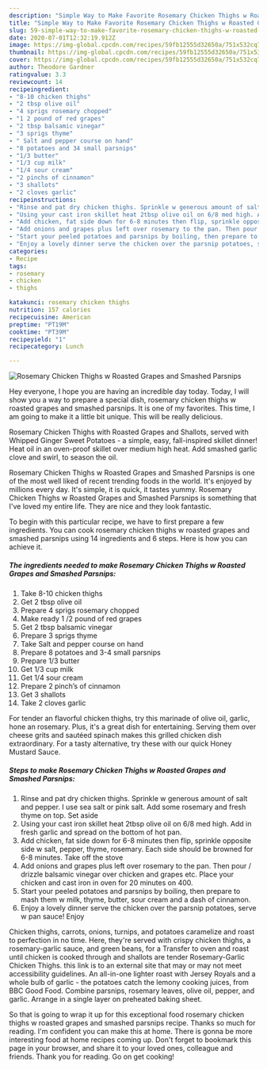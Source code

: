 ```yaml
---
description: "Simple Way to Make Favorite Rosemary Chicken Thighs w Roasted Grapes and Smashed Parsnips"
title: "Simple Way to Make Favorite Rosemary Chicken Thighs w Roasted Grapes and Smashed Parsnips"
slug: 59-simple-way-to-make-favorite-rosemary-chicken-thighs-w-roasted-grapes-and-smashed-parsnips
date: 2020-07-01T12:32:19.912Z
image: https://img-global.cpcdn.com/recipes/59fb12555d32650a/751x532cq70/rosemary-chicken-thighs-w-roasted-grapes-and-smashed-parsnips-recipe-main-photo.jpg
thumbnail: https://img-global.cpcdn.com/recipes/59fb12555d32650a/751x532cq70/rosemary-chicken-thighs-w-roasted-grapes-and-smashed-parsnips-recipe-main-photo.jpg
cover: https://img-global.cpcdn.com/recipes/59fb12555d32650a/751x532cq70/rosemary-chicken-thighs-w-roasted-grapes-and-smashed-parsnips-recipe-main-photo.jpg
author: Theodore Gardner
ratingvalue: 3.3
reviewcount: 14
recipeingredient:
- "8-10 chicken thighs"
- "2 tbsp olive oil"
- "4 sprigs rosemary chopped"
- "1 2 pound of red grapes"
- "2 tbsp balsamic vinegar"
- "3 sprigs thyme"
- " Salt and pepper course on hand"
- "8 potatoes and 34 small parsnips"
- "1/3 butter"
- "1/3 cup milk"
- "1/4 sour cream"
- "2 pinchs of cinnamon"
- "3 shallots"
- "2 cloves garlic"
recipeinstructions:
- "Rinse and pat dry chicken thighs. Sprinkle w generous amount of salt and pepper. I use sea salt or pink salt. Add some rosemary and fresh thyme on top. Set aside"
- "Using your cast iron skillet heat 2tbsp olive oil on 6/8 med high. Add in fresh garlic and spread on the bottom of hot pan."
- "Add chicken, fat side down for 6-8 minutes then flip, sprinkle opposite side w salt, pepper, thyme, rosemary. Each side should be browned for 6-8 minutes. Take off the stove"
- "Add onions and grapes plus left over rosemary to the pan. Then pour / drizzle balsamic vinegar over chicken and grapes etc. Place your chicken and cast iron in oven for 20 minutes on 400."
- "Start your peeled potatoes and parsnips by boiling, then prepare to mash them w milk, thyme, butter, sour cream and a dash of cinnamon."
- "Enjoy a lovely dinner serve the chicken over the parsnip potatoes, serve w pan sauce! Enjoy"
categories:
- Recipe
tags:
- rosemary
- chicken
- thighs

katakunci: rosemary chicken thighs 
nutrition: 157 calories
recipecuisine: American
preptime: "PT19M"
cooktime: "PT39M"
recipeyield: "1"
recipecategory: Lunch

---
```



![Rosemary Chicken Thighs w Roasted Grapes and Smashed Parsnips](https://img-global.cpcdn.com/recipes/59fb12555d32650a/751x532cq70/rosemary-chicken-thighs-w-roasted-grapes-and-smashed-parsnips-recipe-main-photo.jpg)

Hey everyone, I hope you are having an incredible day today. Today, I will show you a way to prepare a special dish, rosemary chicken thighs w roasted grapes and smashed parsnips. It is one of my favorites. This time, I am going to make it a little bit unique. This will be really delicious.

Rosemary Chicken Thighs with Roasted Grapes and Shallots, served with Whipped Ginger Sweet Potatoes - a simple, easy, fall-inspired skillet dinner! Heat oil in an oven-proof skillet over medium high heat. Add smashed garlic clove and swirl, to season the oil.

Rosemary Chicken Thighs w Roasted Grapes and Smashed Parsnips is one of the most well liked of recent trending foods in the world. It's enjoyed by millions every day. It's simple, it is quick, it tastes yummy. Rosemary Chicken Thighs w Roasted Grapes and Smashed Parsnips is something that I've loved my entire life. They are nice and they look fantastic.


To begin with this particular recipe, we have to first prepare a few ingredients. You can cook rosemary chicken thighs w roasted grapes and smashed parsnips using 14 ingredients and 6 steps. Here is how you can achieve it.

<!--inarticleads1-->

##### The ingredients needed to make Rosemary Chicken Thighs w Roasted Grapes and Smashed Parsnips:

1. Take 8-10 chicken thighs
1. Get 2 tbsp olive oil
1. Prepare 4 sprigs rosemary chopped
1. Make ready 1 /2 pound of red grapes
1. Get 2 tbsp balsamic vinegar
1. Prepare 3 sprigs thyme
1. Take  Salt and pepper course on hand
1. Prepare 8 potatoes and 3-4 small parsnips
1. Prepare 1/3 butter
1. Get 1/3 cup milk
1. Get 1/4 sour cream
1. Prepare 2 pinch’s of cinnamon
1. Get 3 shallots
1. Take 2 cloves garlic


For tender an flavorful chicken thighs, try this marinade of olive oil, garlic, hone an rosemary. Plus, it&#39;s a great dish for entertaining. Serving them over cheese grits and sautéed spinach makes this grilled chicken dish extraordinary. For a tasty alternative, try these with our quick Honey Mustard Sauce. 

<!--inarticleads2-->

##### Steps to make Rosemary Chicken Thighs w Roasted Grapes and Smashed Parsnips:

1. Rinse and pat dry chicken thighs. Sprinkle w generous amount of salt and pepper. I use sea salt or pink salt. Add some rosemary and fresh thyme on top. Set aside
1. Using your cast iron skillet heat 2tbsp olive oil on 6/8 med high. Add in fresh garlic and spread on the bottom of hot pan.
1. Add chicken, fat side down for 6-8 minutes then flip, sprinkle opposite side w salt, pepper, thyme, rosemary. Each side should be browned for 6-8 minutes. Take off the stove
1. Add onions and grapes plus left over rosemary to the pan. Then pour / drizzle balsamic vinegar over chicken and grapes etc. Place your chicken and cast iron in oven for 20 minutes on 400.
1. Start your peeled potatoes and parsnips by boiling, then prepare to mash them w milk, thyme, butter, sour cream and a dash of cinnamon.
1. Enjoy a lovely dinner serve the chicken over the parsnip potatoes, serve w pan sauce! Enjoy


Chicken thighs, carrots, onions, turnips, and potatoes caramelize and roast to perfection in no time. Here, they&#39;re served with crispy chicken thighs, a rosemary-garlic sauce, and green beans, for a Transfer to oven and roast until chicken is cooked through and shallots are tender Rosemary-Garlic Chicken Thighs. this link is to an external site that may or may not meet accessibility guidelines. An all-in-one lighter roast with Jersey Royals and a whole bulb of garlic - the potatoes catch the lemony cooking juices, from BBC Good Food. Combine parsnips, rosemary leaves, olive oil, pepper, and garlic. Arrange in a single layer on preheated baking sheet. 

So that is going to wrap it up for this exceptional food rosemary chicken thighs w roasted grapes and smashed parsnips recipe. Thanks so much for reading. I'm confident you can make this at home. There is gonna be more interesting food at home recipes coming up. Don't forget to bookmark this page in your browser, and share it to your loved ones, colleague and friends. Thank you for reading. Go on get cooking!
